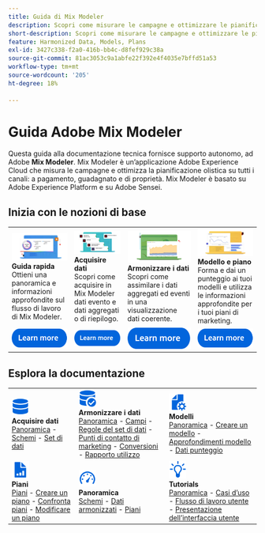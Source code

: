 ```yaml
---
title: Guida di Mix Modeler
description: Scopri come misurare le campagne e ottimizzare le pianificazioni in modo olistico su tutti i canali con Mix Modeler.
short-description: Scopri come misurare le campagne e ottimizzare le pianificazioni in modo olistico su tutti i canali con Mix Modeler.
feature: Harmonized Data, Models, Plans
exl-id: 3427c338-f2a0-416b-bb4c-d8fef929c38a
source-git-commit: 81ac3053c9a1abfe22f392e4f4035e7bffd51a53
workflow-type: tm+mt
source-wordcount: '205'
ht-degree: 18%

---
```


# Guida Adobe Mix Modeler

Questa guida alla documentazione tecnica fornisce supporto autonomo, ad Adobe **Mix Modeler**. Mix Modeler è un’applicazione Adobe Experience Cloud che misura le campagne e ottimizza la pianificazione olistica su tutti i canali: a pagamento, guadagnato e di proprietà. Mix Modeler è basato su Adobe Experience Platform e su Adobe Sensei.

## Inizia con le nozioni di base

<table style="table-layout:fixed">
  <tr style="border: 0;">
    <td>
    <a href="/help/get-started/about.md"><img src="assets/whatis-mm.png"></a>
    <div><strong>Guida rapida</strong><br/>Ottieni una panoramica e informazioni approfondite sul flusso di lavoro di Mix Modeler.</div>
    </td>
    <td>
    <a href="/help/ingest-data/overview.md"><img src="assets/data-ingestion-mm.png"></a>
    <div><strong>Acquisire dati</strong><br/>Scopri come acquisire in Mix Modeler dati evento e dati aggregati o di riepilogo.</div>
    </td>
    <td>
    <a href="/help/harmonize-data/overview.md"><img src="assets/plan-mm.png"/></a>
    <div><strong>Armonizzare i dati</strong><br/>Scopri come assimilare i dati aggregati ed eventi in una visualizzazione dati coerente. 
    </div>
    </td>
    <td>
    <a href="/help/models/overview.md"><img src="assets/models-mm.png"></a>
    <div><strong>Modello e piano</strong><br/>Forma e dai un punteggio ai tuoi modelli e utilizza le informazioni approfondite per i tuoi piani di marketing.</div>
    </td>
  </tr>
  <tr style="border: 0;">
    <td align="center"><a href="/help/get-started/about.md"><img src="assets/learn-more-button.svg"></a></td>
    <td align="center"><a href="/help/ingest-data/overview.md"><img src="assets/learn-more-button.svg"></a></td>
    <td align="center"><a href="/help/harmonize-data/overview.md"><img src="assets/learn-more-button.svg"></a></td>
    <td align="center"><a href="/help/models/overview.md"><img src="assets/learn-more-button.svg"></a></td>
    </tr>
</table>


## Esplora la documentazione

<table style="table-layout:auto">
  <tr style="border: 0;">
    <td>
      <img src="assets/Data.svg" width="35px"><br/>
      <strong>Acquisire dati</strong><br/><a href="/help/ingest-data/overview.md">Panoramica</a> - <a href="/help/ingest-data/schemas.md">Schemi</a> - <a href="/help/ingest-data/datasets.md">Set di dati</a> 
    </td>
    <td>
      <img src="assets/DataCheck.svg" width="35px"><br/>
      <strong>Armonizzare i dati</strong><br/><a href="/help/harmonize-data/overview.md">Panoramica</a> - <a href="/help/harmonize-data/fields.md">Campi</a>  - <a href="/help/harmonize-data/dataset-rules.md">Regole del set di dati</a> - <a href="/help/harmonize-data/marketing-touchpoints.md">Punti di contatto di marketing</a> - <a href="/help/harmonize-data/conversions.md">Conversioni</a> - <a href="/help/harmonize-data/usage-report.md">Rapporto utilizzo</a>  
    </td>
    <td>
      <img src="assets/FileGear.svg" width="35px"><br/>
      <strong>Modelli</strong><br/><a href="/help/models/overview.md">Panoramica</a> - <a href="/help/models/create.md">Creare un modello</a> - <a href="/help/models/insights.md">Approfondimenti modello</a> - <a href="/help/models/scoring-data.md">Dati punteggio</a>
    </td>
  </tr>
  <tr style="border: 0;">
    <td>
      <img src="assets/FileChart.svg" width="35px"><br/>
      <strong>Piani</strong><br/><a href="/help/plans/overview.md">Piani</a> - <a href="/help/plans/create.md">Creare un piano</a> - <a href="/help/plans/compare.md">Confronta piani</a> - <a href="/help/plans/edit.md">Modificare un piano</a>
    </td>
    <td>
      <img src="assets/Dashboard.svg" width="35px"><br/>
      <strong>Panoramica</strong><br/><a href="/help/dashboard/overview.md">Schemi</a> - <a href="/help/dashboard/harmonized-data.md">Dati armonizzati</a> - <a href="/help/dashboard/plans.md">Piani</a>
    </td>
        <td>
      <img src="assets/Learn.svg" width="35px"><br/>
      <strong>Tutorials</strong><br/><a href="https://experienceleague.adobe.com/docs/mix-modeler-learn/tutorials/overview.html?lang=en">Panoramica</a> - <a href="https://experienceleague.adobe.com/docs/mix-modeler-learn/tutorials/intro/use-cases.html?lang=en">Casi d’uso</a> - <a href="https://experienceleague.adobe.com/docs/mix-modeler-learn/tutorials/intro/user-workflow.html?lang=en">Flusso di lavoro utente</a>  - <a href="https://experienceleague.adobe.com/docs/mix-modeler-learn/tutorials/intro/user-interface-tour.html?lang=en">Presentazione dell’interfaccia utente</a>
    </td>
  </tr>
</table>
